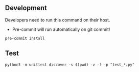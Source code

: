 
## Development

Developers need to run this command on their host. 
* Pre-commit will run automatically on git commit!

```
pre-commit install
```

## Test

```
python3 -m unittest discover -s $(pwd) -v -f -p "test_*.py"
```
